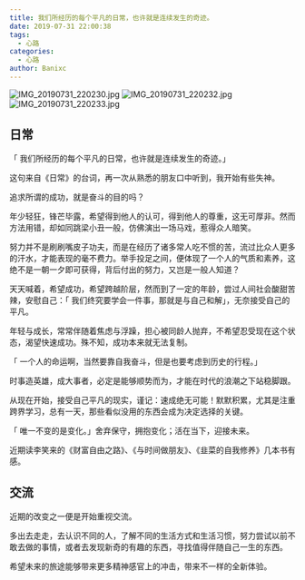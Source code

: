 ```yaml
---
title: 我们所经历的每个平凡的日常，也许就是连续发生的奇迹。
date: 2019-07-31 22:00:38
tags: 
  - 心路
categories:
  - 心路
author: Banixc
---
```


![IMG_20190731_220230.jpg](https://www.tuchuang001.com/images/2019/07/31/IMG_20190731_220230.jpg)
![IMG_20190731_220232.jpg](https://www.tuchuang001.com/images/2019/07/31/IMG_20190731_220232.jpg)
![IMG_20190731_220233.jpg](https://www.tuchuang001.com/images/2019/07/31/IMG_20190731_220233.jpg)



## 日常

「 我们所经历的每个平凡的日常，也许就是连续发生的奇迹。」

这句来自《日常》的台词，再一次从熟悉的朋友口中听到，我开始有些失神。

追求所谓的成功，就是奋斗的目的吗？

年少轻狂，锋芒毕露，希望得到他人的认可，得到他人的尊重，这无可厚非。然而方法用错，却如同跳梁小丑一般，仿佛演出一场马戏，惹得众人暗笑。

努力并不是刷刷嘴皮子功夫，而是在经历了诸多常人吃不惯的苦，流过比众人更多的汗水，才能表现的毫不费力。举手投足之间，便体现了一个人的气质和素养，这绝不是一朝一夕即可获得，背后付出的努力，又岂是一般人知道？

天天喊着，希望成功，希望跨越阶层，然而到了一定的年龄，尝过人间社会酸甜苦辣，安慰自己：「 我们终究要学会一件事，那就是与自己和解」，无奈接受自己的平凡。

年轻与成长，常常伴随着焦虑与浮躁，担心被同龄人抛弃，不希望忍受现在这个状态，渴望快速成功。殊不知，成功本来就无法复制。

「 一个人的命运啊，当然要靠自我奋斗，但是也要考虑到历史的行程。」

时事造英雄，成大事者，必定是能够顺势而为，才能在时代的浪潮之下站稳脚跟。

从现在开始，接受自己平凡的现实，谨记：速成绝无可能！默默积累，尤其是注重跨界学习，总有一天，那些看似没用的东西会成为决定选择的关键。

「 唯一不变的是变化。」舍弃保守，拥抱变化；活在当下，迎接未来。

近期读李笑来的《财富自由之路》、《与时间做朋友》、《韭菜的自我修养》几本书有感。

## 交流

近期的改变之一便是开始重视交流。

多出去走走，去认识不同的人，了解不同的生活方式和生活习惯，努力尝试以前不敢去做的事情，或者去发现新奇的有趣的东西，寻找值得伴随自己一生的东西。

希望未来的旅途能够带来更多精神感官上的冲击，带来不一样的全新体验。

